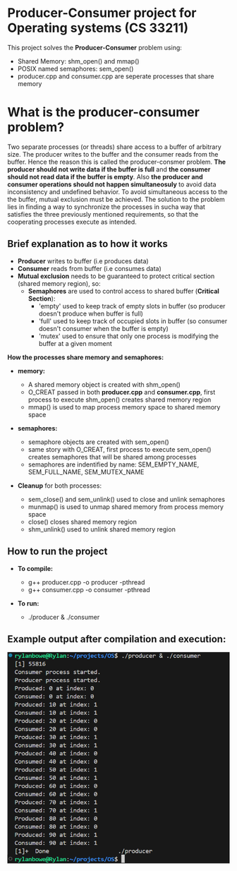 # Producer-Consumer project for Operating systems (CS 33211)

This project solves the **Producer-Consumer** problem using:

- Shared Memory: shm_open() and mmap()
- POSIX named semaphores: sem_open()
- producer.cpp and consumer.cpp are seperate processes that share memory

# What is the producer-consumer problem?
Two separate processes (or threads) share access to a buffer of arbitrary size. The producer writes to the buffer and the consumer reads from the buffer. Hence the reason this is called the producer-consmer problem. **The producer should not write data if the buffer is full** and **the consumer should not read data if the buffer is empty**. Also **the producer and consumer operations should not happen simultaneosuly** to avoid data inconsistency and undefined behavior. To avoid simultaneous access to the the buffer, mutual exclusion must be achieved. The solution to the problem lies in finding a way to synchronize the processes in sucha way that satisfies the three previously mentioned requirements, so that the cooperating processes execute as intended.

## Brief explanation as to how it works

- **Producer** writes to buffer (i.e produces data)
- **Consumer** reads from buffer (i.e consumes data)
- **Mutual exclusion** needs to be guaranteed to protect critical section (shared memory region), so:
    - **Semaphores** are used to control access to shared buffer (**Critical Section**):
        - 'empty' used to keep track of empty slots in buffer (so producer doesn't produce when buffer is full)
        - 'full' used to keep track of occupied slots in buffer (so consumer doesn't consumer when the buffer is empty)
        - 'mutex' used to ensure that only one process is modifying the buffer at a given moment

**How the processes share memory and semaphores:**
- **memory:**
    - A shared memory object is created with shm_open()
    - O_CREAT passed in both **producer.cpp** and **consumer.cpp**, first process to execute shm_open() creates shared memory region
    - mmap() is used to map process memory space to shared memory space
- **semaphores:**
    - semaphore objects are created with sem_open()
    - same story with O_CREAT, first process to execute sem_open() creates semaphores that will be shared among processes
    - semaphores are indentified by name: SEM_EMPTY_NAME, SEM_FULL_NAME, SEM_MUTEX_NAME

- **Cleanup** for both processes:
    - sem_close() and sem_unlink() used to close and unlink semaphores
    - munmap() is used to unmap shared memory from process memory space
    - close() closes shared memory region
    - shm_unlink() used to unlink shared memory region

## How to run the project

- **To compile:**
    - g++ producer.cpp -o producer -pthread
    - g++ consumer.cpp -o consumer -pthread

- **To run:** 
    - ./producer & ./consumer

## Example output after compilation and execution:

![producer-consumer output](screenshot.png)